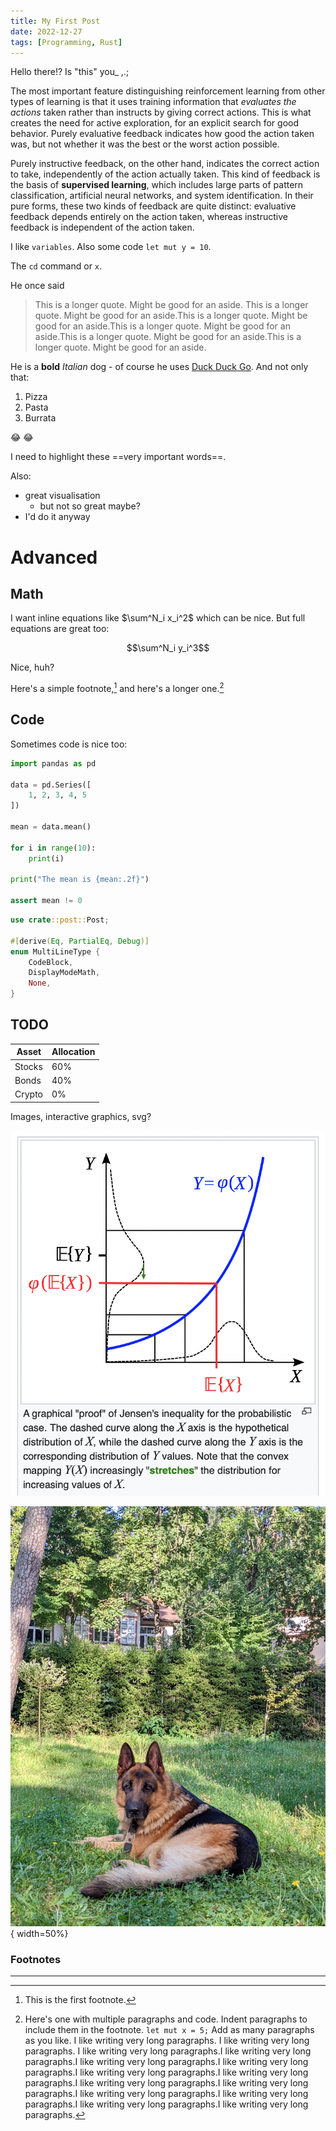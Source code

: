 ```yaml
---
title: My First Post
date: 2022-12-27
tags: [Programming, Rust]
---
```


Hello there!? Is "this" you_ ,.;

The most important feature distinguishing reinforcement learning from other types of learning is that it uses training information that _evaluates the actions_ taken rather than instructs by giving correct actions. This is what creates the need for active exploration, for an explicit search for good behavior. Purely evaluative feedback indicates how good the action taken was, but not whether it was the best or the worst action possible. 

Purely instructive feedback, on the other hand, indicates the correct action to take, independently of the action actually taken. This kind of feedback is the basis of **supervised learning**, which includes large parts of pattern classification, artificial neural networks, and system identification. In their pure forms, these two kinds of feedback are quite distinct: evaluative feedback depends entirely on the action taken, whereas instructive feedback is independent of the action taken.


I like `variables`. Also some code `let mut y = 10`. 

The `cd` command or `x`.

He once said 
> This is a longer quote. Might be good for an aside. This is a longer quote. Might be good for an aside.This is a longer quote. Might be good for an aside.This is a longer quote. Might be good for an aside.This is a longer quote. Might be good for an aside.This is a longer quote. Might be good for an aside.

He is a **bold** _Italian_ dog - of course he uses [Duck Duck Go](https://duckduckgo.com). And not only that:

1. Pizza
2. Pasta
3. Burrata

:joy: :joy:

I need to highlight these ==very important words==.


Also:

* great visualisation
  * but not so great maybe?
* I'd do it anyway

# Advanced

## Math

I want inline equations like $\sum^N_i x_i^2$ which can be nice. But full equations are great too:

$$\sum^N_i y_i^3$$

Nice, huh?

Here's a simple footnote,[^1] and here's a longer one.[^bignote]


## Code

Sometimes code is nice too:
```python
import pandas as pd

data = pd.Series([
    1, 2, 3, 4, 5
])

mean = data.mean()

for i in range(10):
    print(i)

print("The mean is {mean:.2f}")

assert mean != 0
```


```rust
use crate::post::Post;

#[derive(Eq, PartialEq, Debug)]
enum MultiLineType {
    CodeBlock,
    DisplayModeMath,
    None,
}
```

## TODO

| Asset      | Allocation |
| ----------- | ----------- |
| Stocks      | 60%       |
| Bonds   | 40%        |
| Crypto | 0% |

Images, interactive graphics, svg?


![](images/jensen_exp.png)


![A good doggo? Time will tell](images/dog.jpeg){ width=50%}

### Footnotes

___


[^1]: This is the first footnote.


[^bignote]: Here's one with multiple paragraphs and code.
    Indent paragraphs to include them in the footnote.
    `let mut x = 5;`
    Add as many paragraphs as you like.
    I like writing very long paragraphs.
    I like writing very long paragraphs.
    I like writing very long paragraphs.I like writing very long paragraphs.I like writing very long paragraphs.I like writing very long paragraphs.I like writing very long paragraphs.I like writing very long paragraphs.I like writing very long paragraphs.I like writing very long paragraphs.I like writing very long paragraphs.I like writing very long paragraphs.I like writing very long paragraphs.I like writing very long paragraphs.

[^n]: This is the nth footnote.